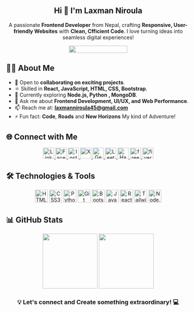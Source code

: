   <!-- 🙏 Hello Namaste, Welcome to my GitHub profile -->
<h2 align="center"> Hi 👋  I'm Laxman Niroula </h2>  
<p align="center">A passionate <b>Frontend Developer</b> from Nepal, crafting <b>Responsive, User-friendly Websites</b> 
  with <b>Clean, Cfficient Code</b>. I love turning ideas into seamless digital experiences!
<p align="center">
  <img src="https://komarev.com/ghpvc/?username=laxmanniroula314&label=Profile%20Views&color=blue" width="160" height="20"/>
</p>

## 👨‍💻 About Me  
- 🔭 Open to **collaborating on exciting projects**.  
- ⚛️ Skilled in **React, JavaScript, HTML, CSS, Bootstrap**.  
- 🌱 Currently exploring **Node.js, Python , MongoDB**.  
- 💬 Ask me about **Frontend Development, UI/UX, and Web Performance**.  
- 📫 Reach me at: **laxmanniroula45@gmail.com**  
- ⚡ Fun fact: **Code**, **Roads** and **New Horizons** My kind of Adventure!  

## 🌐 Connect with Me  
<p align="center">
  <a href="https://www.linkedin.com/in/laxman-niroula/" >
    <img src="https://cdn-icons-png.flaticon.com/128/4494/4494497.png" alt="LinkedIn" width="30" height="30"/>
  </a>
  <a href="https://www.facebook.com/profile.php?id=100037148273398">
    <img src="https://cdn-icons-png.flaticon.com/128/15047/15047435.png"  alt="Facebook" width="30" height="30"/>
  </a>
  <a href="https://www.instagram.com/_laxmn_314/" >
    <img src="https://cdn-icons-png.flaticon.com/512/4138/4138124.png" alt="Instagram" width="30" height="30"/>
  </a>
  <a href="https://x.com/Laxman_Nir314" >
    <img src="https://cdn-icons-png.flaticon.com/128/5969/5969020.png" alt="X" width="30" height="30"/>
  </a>
  <a href="https://www.geeksforgeeks.org/user/laxmannirhr6/" >
    <img src="https://upload.wikimedia.org/wikipedia/commons/4/43/GeeksforGeeks.svg" alt="GeeksforGeeks" width="30" height="30"/>
  </a>
  <a href="https://leetcode.com/u/Dvll4BLuZE/" >
    <img src="https://upload.wikimedia.org/wikipedia/commons/1/19/LeetCode_logo_black.png" alt="LeetCode" width="30" height="30"/>
  </a>
    <a href="https://www.hackerrank.com/profile/laxmanniroula45" >
    <img src="https://upload.wikimedia.org/wikipedia/commons/4/40/HackerRank_Icon-1000px.png" alt="HackerRank" width="30" height="30"/>
  </a>
   <a href="https://www.freecodecamp.org/laxmanniroula07">
    <img src="https://assets.ifttt.com/images/channels/983099305/icons/monochrome_large.webp" alt="freeCodeCamp" width="30" height="30"/>
  </a>
  <a href="https://www.fiverr.com/devwithlaxman/buying?source=avatar_menu_profile">
    <img src="https://static.wixstatic.com/media/d7f5d6_84b7949808db4f50ae71e9e17e5ccd0e~mv2.png/v1/fill/w_210,h_210,al_c,q_85,usm_0.66_1.00_0.01,enc_avif,quality_auto/d7f5d6_84b7949808db4f50ae71e9e17e5ccd0e~mv2.png" alt="fiverr" width="30" height="30"/>
  </a>
  
</p>




## 🛠️ Technologies & Tools  
<p align="center">
  <!-- Frontend -->
  <img src="https://cdn.jsdelivr.net/gh/devicons/devicon/icons/html5/html5-original.svg" alt="HTML5" width="35" height="35" />  
  <img src="https://cdn.jsdelivr.net/gh/devicons/devicon/icons/css3/css3-original.svg" alt="CSS3" width="35" height="35"/>  
   <!-- Other Tools -->
  <img src="https://cdn.jsdelivr.net/gh/devicons/devicon/icons/python/python-original.svg" alt="Python" width="35" height="35"/>  
  <img src="https://cdn.jsdelivr.net/gh/devicons/devicon/icons/git/git-original.svg" alt="Git" width="35" height="35"/>  
  <img src="https://cdn.jsdelivr.net/gh/devicons/devicon/icons/bootstrap/bootstrap-original.svg" alt="Bootstrap" width="35" height="35" />  
  <img src="https://cdn.jsdelivr.net/gh/devicons/devicon/icons/javascript/javascript-original.svg" alt="JavaScript" width="35" height="35"/>  
  <img src="https://cdn.jsdelivr.net/gh/devicons/devicon/icons/react/react-original.svg" alt="React" width="35" height="35"/>  
  <img src="https://cdn.jsdelivr.net/gh/devicons/devicon/icons/tailwindcss/tailwindcss-original.svg" alt="Tailwind CSS" width="35" height="35"/>  
  <!-- Backend -->
  <img src="https://cdn.jsdelivr.net/gh/devicons/devicon/icons/nodejs/nodejs-original.svg" alt="Node.js" width="35" height="35"/>  
  <!-- <img src="https://cdn.jsdelivr.net/gh/devicons/devicon/icons/express/express-original.svg" alt="Express.js" width="50" height="50"/> 
  <img src="https://cdn.jsdelivr.net/gh/devicons/devicon/icons/mongodb/mongodb-original.svg" alt="MongoDB" width="50" height="50"/>  -->
</p>

## 📊 GitHub Stats  
<p align="center">
  <img src="https://github-readme-stats.vercel.app/api?username=laxmanniroula314&show_icons=true&theme=light&title_color=0e75b6&text_color=0e75b6&cache_seconds=86400"  height="150"/>
  <img src="https://github-readme-stats.vercel.app/api/top-langs/?username=laxmanniroula314&layout=compact&theme=light&title_color=0e75b6&text_color=0e75b6&cache_seconds=86400"  height="150" />
</p>
<h3 align="center">💡 Let's connect and Create something extraordinary! 💻</h3>  
